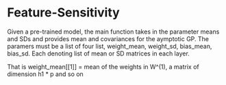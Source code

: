 # Feature-Sensitivity

Given a pre-trained model, the main function takes in the parameter means and SDs and provides mean and covariances for the aymptotic GP. 
The paramers must be a list of four list, weight_mean, weight_sd, bias_mean, bias_sd. Each denoting list of mean or SD matrices in each layer.

That is
weight_mean[[1]] = mean of the weights in W^(1), a matrix of dimension h1 * p and so on 
